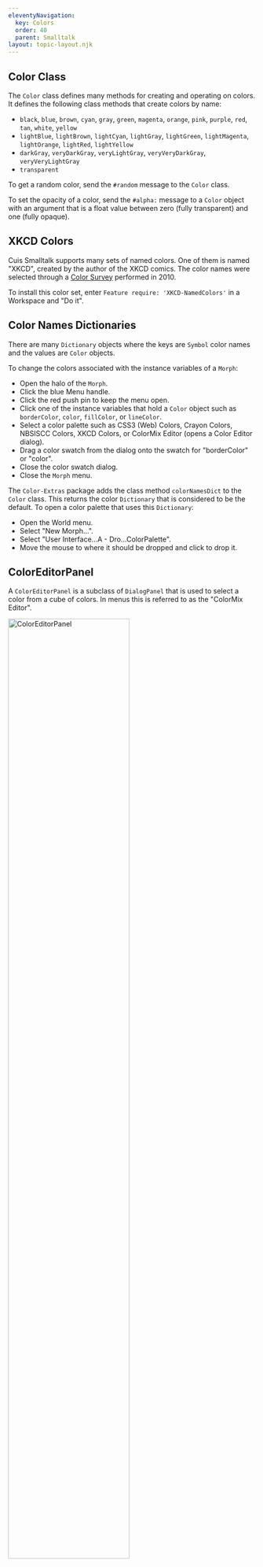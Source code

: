 ```yaml
---
eleventyNavigation:
  key: Colors
  order: 40
  parent: Smalltalk
layout: topic-layout.njk
---
```


## Color Class

The `Color` class defines many methods for creating and operating on colors.
It defines the following class methods that create colors by name:

- `black`, `blue`, `brown`, `cyan`, `gray`, `green`, `magenta`,
  `orange`, `pink`, `purple`, `red`, `tan`, `white`, `yellow`
- `lightBlue`, `lightBrown`, `lightCyan`, `lightGray`, `lightGreen`, `lightMagenta`,
  `lightOrange`, `lightRed`, `lightYellow`
- `darkGray`, `veryDarkGray`, `veryLightGray`, `veryVeryDarkGray`, `veryVeryLightGray`
- `transparent`

To get a random color, send the `#random` message to the `Color` class.

To set the opacity of a color, send the `#alpha:` message to a `Color` object
with an argument that is a float value between
zero (fully transparent) and one (fully opaque).

## XKCD Colors

Cuis Smalltalk supports many sets of named colors.
One of them is named "XKCD", created by the author of the XKCD comics.
The color names were selected through a
<a href="https://blog.xkcd.com/2010/05/03/color-survey-results/"
target="_blank">Color Survey</a> performed in 2010.

To install this color set, enter `Feature require: 'XKCD-NamedColors'`
in a Workspace and "Do it".

## Color Names Dictionaries

There are many `Dictionary` objects where the keys are `Symbol` color names
and the values are `Color` objects.

To change the colors associated with the instance variables of a `Morph`:

- Open the halo of the `Morph`.
- Click the blue Menu handle.
- Click the red push pin to keep the menu open.
- Click one of the instance variables that hold a `Color` object
  such as `borderColor`, `color`, `fillColor`, or `lineColor`.
- Select a color palette such as
  CSS3 (Web) Colors, Crayon Colors, NBSISCC Colors, XKCD Colors,
  or ColorMix Editor (opens a Color Editor dialog).
- Drag a color swatch from the dialog
  onto the swatch for "borderColor" or "color".
- Close the color swatch dialog.
- Close the `Morph` menu.

The `Color-Extras` package adds the
class method `colorNamesDict` to the `Color` class.
This returns the color `Dictionary` that is considered to be the default.
To open a color palette that uses this `Dictionary`:

- Open the World menu.
- Select "New Morph...".
- Select "User Interface...A - Dro...ColorPalette".
- Move the mouse to where it should be dropped and click to drop it.

## ColorEditorPanel

A `ColorEditorPanel` is a subclass of `DialogPanel`
that is used to select a color from a cube of colors.
In menus this is referred to as the "ColorMix Editor".

<img alt="ColorEditorPanel"
  src="/blog/assets/cuis-color-editor-panel.png?v={{pkg.version}}"
  style="width: 70%">

The vertical slider in the middle specifies the value of
a single color aspect such as green.
The square on the left specifies the value of
the other two color aspects such as red and blue.
You can think of the vertical slider in the middle
as specifying the z-coordinate within the cube and
the square on the left as specifying
the x and y coordinates within the cube.
For more detail, see the `ColorPaneMorph` class comment.

To install this:

- Clone the `Cuis-Smalltalk-UI` GitHub repository
  into the same directory as `Cuis-Smalltalk-Dev`.
- Enter `Feature require: 'UI-Color-Panel'` into a Workspace and "Do it".

To open this, open the World menu and select
New Morph... User Interface ... A - Dro ... ColorEditPanel.

To select a color:

- Click a radio button on the right to indicate which aspect of the color
  will be controlled by the vertical slider in the middle.
  The choices are Red, Green, Blue, Hue, Saturation, and Brightness.
- Drag the slider in the middle to select a value for
  the color aspect that corresponds to the selected radio button.
- Click a point in the square on the left.
- Drag the slider in the lower-left to select the
  level of transparency in the color.
- Optionally modify the numbers in the text inputs on the right.

The view the color aspect values of a color swatch
from one of the color palettes (such as Crayon Colors):

- Open a `ColorEditorPanel`.
- Open the default color palette.

  - Open the World menu.
  - Select New Morph... User Interface ... A - Dro ... ColorPalette.
  - Move the mouse cursor to where you would like to place it.
  - Click to drop it.

- Hover over a color swatch in the color palette to see its name in a tooltip.
- Drag a color swatch from the color palette to the
  first or second swatch in the `ColorEditorPanel`.
- Optionally modify the color within the `ColorEditorPanel`.

To get additional menu options in the menu displayed by
opening a `Morph` halo and clicking the blue Menu handle,
enter `Feature require: 'UI-MetaProperties` in a Workspace and "Do it".
The menu items with purple text all have special editors
that are opened by clicking the menu item.
To change the color associated with
any purple menu item that displays a color swatch,
drag a color swatch from any color palette onto it and drop it.

For example:

- Create a `Morph` whose colors will be modified.

  For example, open the World menu, select "New Morph...",
  and select Vector Graphics ... A - Rec ... CircleShapeMorph.

- Open the halo of a `Morph`.
- Click the blue Menu button near the top-left.
- In the menu that appears, click the red pin
  so the menu remains open if you click outside it.
- Click the menu item whose color is to be changed.
- Select one of the available color palettes such as "Crayon Colors"
  or "ColorMixEditor".
- Drag one of the color swatches in the palette or ColorMixEditor to
  one of the menu items for an instance variable such as
  `borderColor`, `color`, `fillColor`, or `lineColor`.

  Tooltips for each of the three color swatches
  in the ColorMix Editor describe their purpose.
  The left swatch uses the selected color with the selected alpha value.
  The center swatch uses the selected color without the selected alpha value.
  The right swatch uses the closest web color to the selected color.

- Close the menu.
